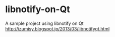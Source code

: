 libnotify-on-Qt
===============

A sample project using libnotify on Qt
http://izumisy.blogspot.jp/2013/03/libnotifyqt.html

